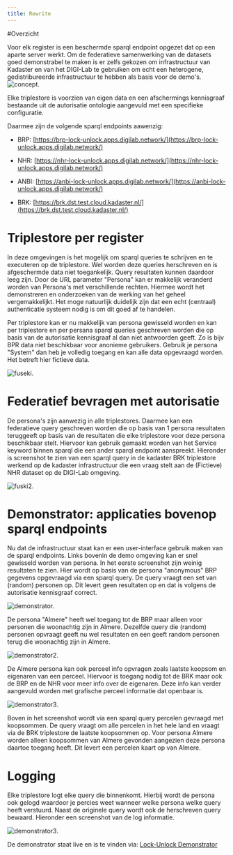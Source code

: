 ```yaml
---
title: Rewrite
---
```


#Overzicht

Voor elk register is een beschermde sparql endpoint opgezet dat op een aparte server werkt. Om de
federatieve samenwerking van de datasets goed demonstrabel te maken is er zelfs gekozen om
infrastructuur van Kadaster en van het DIGI-Lab te gebruiken om echt een heterogene,
gedistribureerde infrastructuur te hebben als basis voor de demo's. ![concept](../images/concept1.png). 

Elke triplestore is voorzien van eigen data en een afschermings kennisgraaf bestaande uit de
autorisatie ontologie aangevuld met een specifieke configuratie.

Daarmee zijn de volgende sparql endpoints aawenzig:

- BRP:
  [https://brp-lock-unlock.apps.digilab.network/](https://brp-lock-unlock.apps.digilab.network/)

- NHR:
  [https://nhr-lock-unlock.apps.digilab.network/](https://nhr-lock-unlock.apps.digilab.network/)

- ANBI:
  [https://anbi-lock-unlock.apps.digilab.network/](https://anbi-lock-unlock.apps.digilab.network/)

- BRK: [https://brk.dst.test.cloud.kadaster.nl/](https://brk.dst.test.cloud.kadaster.nl/)



# Triplestore per register

In deze omgevingen is het mogelijk om sparql queries te schrijven en te executeren op de
triplestore. Wel worden deze queries herschreven en is afgeschermde data niet toegankelijk. Query
resultaten kunnen daardoor leeg zijn.  Door de URL parameter "Persona" kan er makkelijk veranderd
worden van Persona's met verschillende rechten. Hiermee wordt het demonstreren en onderzoeken van de
werking van het geheel vergemakkelijkt. Het moge natuurlijk duidelijk zijn dat een echt (centraal)
authenticatie systeem nodig is om dit goed af te handelen.

Per triplestore kan er nu makkelijk van persona gewisseld worden en kan per triplestore en per
persana sparql queries geschreven worden die op basis van de autorisatie kennisgraaf al dan niet
antwoorden geeft. Zo is bijv BPR data niet beschikbaar voor anonieme gebruikers. Gebruik je persona
"System" dan heb je volledig toegang en kan alle data opgevraagd worden. Het betreft hier fictieve
data.

![fuseki](../images/fuseki1.png). 

# Federatief bevragen met autorisatie

De persona's zijn aanwezig in alle triplestores. Daarmee kan een federatieve query geschreven worden
die op basis van 1 persona resultaten teruggeeft op basis van de resultaten die elke triplestore
voor deze persona beschikbaar stelt. Hiervoor kan gebruik gemaakt worden van het Service keyword
binnen sparql die een ander sparql endpoint aanspreekt. Hieronder is screenshot te zien van een
sparql query in de kadaster BRK triplestore werkend op de kadaster infrastructuur die een vraag
stelt aan de (Fictieve) NHR dataset op de DIGI-Lab omgeving.


![fuski2](../images/fuseki2.png). 

# Demonstrator:  applicaties bovenop sparql endpoints
Nu dat de infrastructuur staat kan er een user-interface gebruik maken van de sparql endpoints.
Links bovenin de demo omgeving kan er snel gewisseld worden van persona. In het eerste screenshot
zijn weinig resultaten te zien. Hier wordt op basis van de persona "anonymous" BRP gegevens
opgevraagd via een sparql query. De query vraagt een set van (random) personen op.  Dit levert geen
resultaten op en dat is volgens de autorisatie kennisgraaf correct.

![demonstrator](../images/geenToegang1.png). 

De persona "Almere" heeft wel toegang tot de BRP maar alleen voor personen die woonachtig zijn in
Almere. Dezelfde query die (random) personen opvraagt geeft nu wel resultaten en een geeft random
personen terug die woonachtig zijn in Almere.

![demonstrator2](../images/demoauth1.png). 

De Almere persona kan ook perceel info opvragen zoals laatste koopsom en eigenaren van een perceel.
Hiervoor is toegang nodig tot de BRK maar ook de BRP en de NHR voor meer info over de eigenaren.
Deze info kan verder aangevuld worden met grafische perceel informatie dat openbaar is.

![demonstrator3](../images/demoauth2.png). 

Boven in het screenshot wordt via een sparql query percelen gevraagd met koopsommen. De query vraagt
om alle percelen in het hele land en vraagt via de BRK triplestore de laatste koopsommen op. Voor
persona Almere worden alleen koopsommen van Almere gevonden aangezien deze persona daartoe toegang
heeft. Dit levert een percelen kaart op van Almere. 


# Logging
Elke triplestore logt elke query die binnenkomt. Hierbij wordt de persona ook gelogd waardoor je
percies weet wanneer welke persona welke query heeft verstuurd. Naast de originele query wordt ook
de herschreven query bewaard. Hieronder een screenshot van de log informatie.  

![demonstrator3](../images/demoauth5.png). 

De demonstrator staat live en is te vinden via: [Lock-Unlock
Demonstrator](https://labs.kadaster.nl/demonstrators/unlocked/demonstrator)
